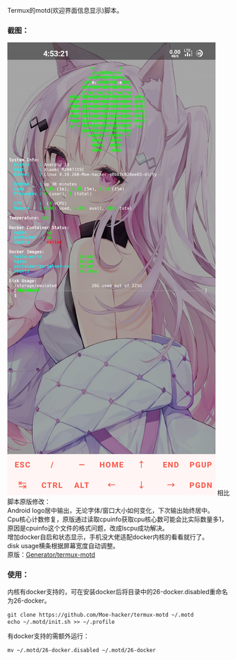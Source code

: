 Termux的motd(欢迎界面信息显示)脚本。      
### 截图：  
![](https://github.com/Moe-hacker/termux-motd/raw/main/.screenshot.png)
相比脚本原版修改：        
Android logo居中输出，无论字体/窗口大小如何变化，下次输出始终居中。        
Cpu核心计数修复，原版通过读取cpuinfo获取cpu核心数可能会比实际数量多1，原因是cpuinfo这个文件的格式问题，改成lscpu成功解决。        
增加docker自启和状态显示，手机没大佬适配docker内核的看看就行了。       
disk usage横条根据屏幕宽度自动调整。        
原版：[Generator/termux-motd](https://github.com/Generator/termux-motd)           
### 使用：
内核有docker支持的，可在安装docker后将目录中的26-docker.disabled重命名为26-docker。        
```shell
git clone https://github.com/Moe-hacker/termux-motd ~/.motd
echo ~/.motd/init.sh >> ~/.profile
```
有docker支持的需额外运行：      
```shell
mv ~/.motd/26-docker.disabled ~/.motd/26-docker
```
